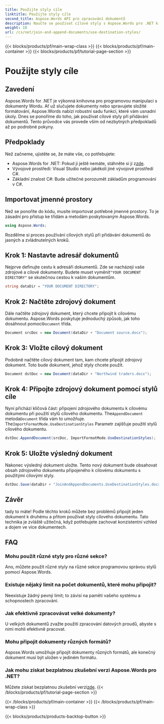 ```yaml
---
title: Použijte styly cíle
linktitle: Použijte styly cíle
second_title: Aspose.Words API pro zpracování dokumentů
description: Naučte se používat cílové styly s Aspose.Words pro .NET k bezproblémovému připojení dokumentů při zachování konzistentního formátování.
weight: 10
url: /cs/net/join-and-append-documents/use-destination-styles/
---
```


{{< blocks/products/pf/main-wrap-class >}}
{{< blocks/products/pf/main-container >}}
{{< blocks/products/pf/tutorial-page-section >}}

# Použijte styly cíle

## Zavedení

Aspose.Words for .NET je výkonná knihovna pro programovou manipulaci s dokumenty Wordu. Ať už slučujete dokumenty nebo spravujete složité formátování, Aspose.Words nabízí robustní sadu funkcí, které vám usnadní úkoly. Dnes se ponoříme do toho, jak používat cílové styly při přidávání dokumentů. Tento průvodce vás provede vším od nezbytných předpokladů až po podrobné pokyny.

## Předpoklady

Než začneme, ujistěte se, že máte vše, co potřebujete:

-  Aspose.Words for .NET: Pokud ji ještě nemáte, stáhněte si ji z[zde](https://releases.aspose.com/words/net/).
- Vývojové prostředí: Visual Studio nebo jakékoli jiné vývojové prostředí C#.
- Základní znalost C#: Bude užitečné porozumět základům programování v C#.

## Importovat jmenné prostory

Než se ponoříte do kódu, musíte importovat potřebné jmenné prostory. To je zásadní pro přístup ke třídám a metodám poskytovaným Aspose.Words.

```csharp
using Aspose.Words;
```

Rozdělme si proces používání cílových stylů při přidávání dokumentů do jasných a zvládnutelných kroků.

## Krok 1: Nastavte adresář dokumentů

 Nejprve definujte cestu k adresáři dokumentů. Zde se nacházejí vaše zdrojové a cílové dokumenty. Budete muset vyměnit`"YOUR DOCUMENT DIRECTORY"` se skutečnou cestou k vašim dokumentům.

```csharp
string dataDir = "YOUR DOCUMENT DIRECTORY";
```

## Krok 2: Načtěte zdrojový dokument

Dále načtěte zdrojový dokument, který chcete připojit k cílovému dokumentu. Aspose.Words poskytuje jednoduchý způsob, jak toho dosáhnout pomocí`Document` třída.

```csharp
Document srcDoc = new Document(dataDir + "Document source.docx");
```

## Krok 3: Vložte cílový dokument

Podobně načtěte cílový dokument tam, kam chcete připojit zdrojový dokument. Toto bude dokument, jehož styly chcete použít.

```csharp
Document dstDoc = new Document(dataDir + "Northwind traders.docx");
```

## Krok 4: Připojte zdrojový dokument pomocí stylů cíle

 Nyní přichází klíčová část: připojení zdrojového dokumentu k cílovému dokumentu při použití stylů cílového dokumentu. The`AppendDocument` metoda`Document` třída vám to umožňuje. The`ImportFormatMode.UseDestinationStyles` Parametr zajišťuje použití stylů cílového dokumentu.

```csharp
dstDoc.AppendDocument(srcDoc, ImportFormatMode.UseDestinationStyles);
```

## Krok 5: Uložte výsledný dokument

Nakonec výsledný dokument uložte. Tento nový dokument bude obsahovat obsah zdrojového dokumentu připojeného k cílovému dokumentu s použitými cílovými styly.

```csharp
dstDoc.Save(dataDir + "JoinAndAppendDocuments.UseDestinationStyles.docx");
```

## Závěr

tady to máte! Podle těchto kroků můžete bez problémů připojit jeden dokument k druhému a přitom používat styly cílového dokumentu. Tato technika je zvláště užitečná, když potřebujete zachovat konzistentní vzhled a dojem ve více dokumentech.

## FAQ

### Mohu použít různé styly pro různé sekce?
Ano, můžete použít různé styly na různé sekce programovou správou stylů pomocí Aspose.Words.

### Existuje nějaký limit na počet dokumentů, které mohu připojit?
Neexistuje žádný pevný limit; to závisí na paměti vašeho systému a schopnostech zpracování.

### Jak efektivně zpracovávat velké dokumenty?
U velkých dokumentů zvažte použití zpracování datových proudů, abyste s nimi mohli efektivně pracovat.

### Mohu připojit dokumenty různých formátů?
Aspose.Words umožňuje připojit dokumenty různých formátů, ale konečný dokument musí být uložen v jediném formátu.

### Jak mohu získat bezplatnou zkušební verzi Aspose.Words pro .NET?
 Můžete získat bezplatnou zkušební verzi[zde](https://releases.aspose.com/).
{{< /blocks/products/pf/tutorial-page-section >}}

{{< /blocks/products/pf/main-container >}}
{{< /blocks/products/pf/main-wrap-class >}}

{{< blocks/products/products-backtop-button >}}

